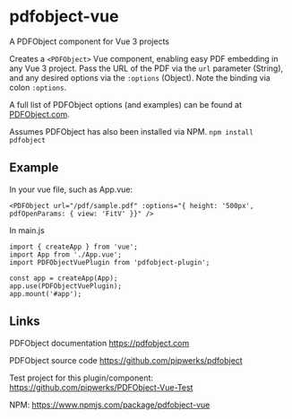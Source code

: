 # pdfobject-vue
A PDFObject component for Vue 3 projects

Creates a `<PDFObject>` Vue component, enabling easy PDF embedding in any Vue 3 project. Pass the URL of the PDF via the `url` parameter (String), and any desired options via the `:options` (Object). Note the binding via colon `:options`. 

A full list of PDFObject options (and examples) can be found at [PDFObject.com](https://pdfobject.com). 

Assumes PDFObject has also been installed via NPM. `npm install pdfobject`

## Example

In your vue file, such as App.vue:
```
<PDFObject url="/pdf/sample.pdf" :options="{ height: '500px', pdfOpenParams: { view: 'FitV' }}" />
```

In main.js
```
import { createApp } from 'vue';
import App from './App.vue';
import PDFObjectVuePlugin from 'pdfobject-plugin';

const app = createApp(App);
app.use(PDFObjectVuePlugin);
app.mount('#app');
```

## Links
PDFObject documentation https://pdfobject.com

PDFObject source code https://github.com/pipwerks/pdfobject

Test project for this plugin/component: https://github.com/pipwerks/PDFObject-Vue-Test

NPM: https://www.npmjs.com/package/pdfobject-vue 
